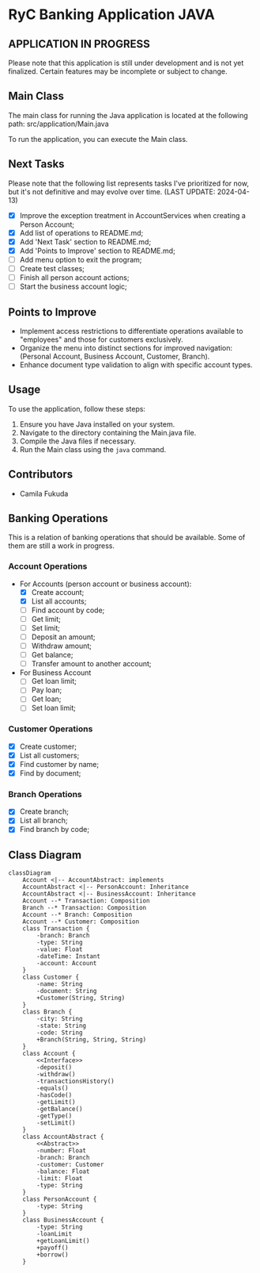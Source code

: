 # RyC Banking Application JAVA

## APPLICATION IN PROGRESS

Please note that this application is still under development and is not yet finalized. Certain features may be
incomplete or subject to change.

## Main Class

The main class for running the Java application is located at the following path:
src/application/Main.java

To run the application, you can execute the Main class.

## Next Tasks

Please note that the following list represents tasks I've prioritized for now, but it's not definitive and may evolve
over time. (LAST UPDATE:  2024-04-13)

- [X] Improve the exception treatment in AccountServices when creating a Person Account;
- [X] Add list of operations to README.md;
- [X] Add 'Next Task' section to README.md;
- [X] Add 'Points to Improve' section to README.md;
- [ ] Add menu option to exit the program;
- [ ] Create test classes;
- [ ] Finish all person account actions;
- [ ] Start the business account logic;

## Points to Improve

- Implement access restrictions to differentiate operations available to "employees" and those for customers
  exclusively.
- Organize the menu into distinct sections for improved navigation: (Personal Account, Business Account, Customer,
  Branch).
- Enhance document type validation to align with specific account types.

## Usage

To use the application, follow these steps:

1. Ensure you have Java installed on your system.
2. Navigate to the directory containing the Main.java file.
3. Compile the Java files if necessary.
4. Run the Main class using the `java` command.

## Contributors

- Camila Fukuda

## Banking Operations

This is a relation of banking operations that should be available. Some of them are still a work in progress.

### Account Operations

- For Accounts (person account or business account):
    - [X] Create account;
    - [X] List all accounts;
    - [ ] Find account by code;
    - [ ] Get limit;
    - [ ] Set limit;
    - [ ] Deposit an amount;
    - [ ] Withdraw amount;
    - [ ] Get balance;
    - [ ] Transfer amount to another account;
- For Business Account
    - [ ] Get loan limit;
    - [ ] Pay loan;
    - [ ] Get loan;
    - [ ] Set loan limit;

### Customer Operations

- [X] Create customer;
- [X] List all customers;
- [X] Find customer by name;
- [X] Find by document;

### Branch Operations

- [X] Create branch;
- [X] List all branch;
- [X] Find branch by code;

## Class Diagram

```mermaid
classDiagram
    Account <|-- AccountAbstract: implements
    AccountAbstract <|-- PersonAccount: Inheritance
    AccountAbstract <|-- BusinessAccount: Inheritance
    Account --* Transaction: Composition
    Branch --* Transaction: Composition
    Account --* Branch: Composition
    Account --* Customer: Composition
    class Transaction {
        -branch: Branch
        -type: String
        -value: Float
        -dateTime: Instant
        -account: Account
    }
    class Customer {
        -name: String
        -document: String
        +Customer(String, String)
    }
    class Branch {
        -city: String
        -state: String
        -code: String
        +Branch(String, String, String)
    }
    class Account {
        <<Interface>>
        -deposit()
        -withdraw()
        -transactionsHistory()
        -equals()
        -hasCode()
        -getLimit()
        -getBalance()
        -getType()
        -setLimit()
    }
    class AccountAbstract {
        <<Abstract>>
        -number: Float
        -branch: Branch
        -customer: Customer
        -balance: Float
        -limit: Float
        -type: String
    }
    class PersonAccount {
        -type: String
    }
    class BusinessAccount {
        -type: String
        -loanLimit
        +getLoanLimit()
        +payoff()
        +borrow()
    }
```
